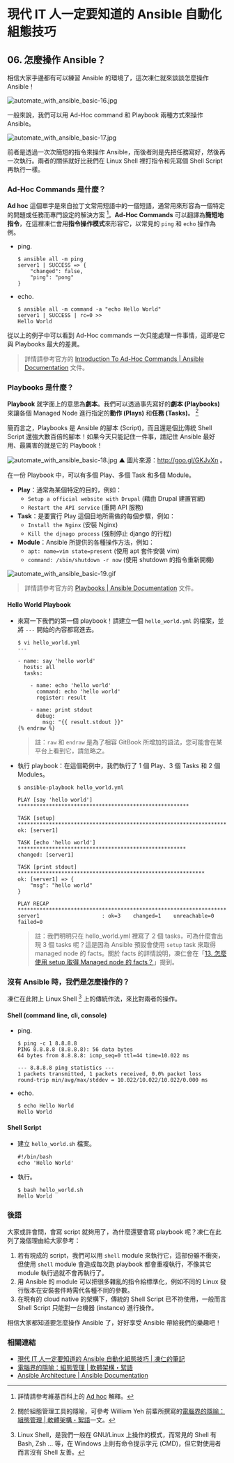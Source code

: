 # 現代 IT 人一定要知道的 Ansible 自動化組態技巧

## 06. 怎麼操作 Ansible？

相信大家手邊都有可以練習 Ansible 的環境了，這次凍仁就來談談怎麼操作 Ansible！

![automate_with_ansible_basic-16.jpg](imgs/automate_with_ansible_basic-16.jpg)

一般來說，我們可以用 Ad-Hoc command 和 Playbook 兩種方式來操作 Ansible。

![automate_with_ansible_basic-17.jpg](imgs/automate_with_ansible_basic-17.jpg)

前者是透過一次次簡短的指令來操作 Ansible，而後者則是先把任務寫好，然後再一次執行。兩者的關係就好比我們在 Linux Shell 裡打指令和先寫個 Shell Script 再執行一樣。


### Ad-Hoc Commands 是什麼？

**Ad hoc** 這個單字是來自拉丁文常用短語中的一個短語，通常用來形容為一個特定的問題或任務而專門設定的解決方案 [^1]。**Ad-Hoc Commands** 可以翻譯為**簡短地指令**，在這裡凍仁會用**指令操作模式**來形容它，以常見的 `ping` 和 `echo` 操作為例。

- ping.

  ```
  $ ansible all -m ping
  server1 | SUCCESS => {
      "changed": false,
      "ping": "pong"
  }
  ```

- echo.

  ```
  $ ansible all -m command -a "echo Hello World"
  server1 | SUCCESS | rc=0 >>
  Hello World
  ```

從以上的例子中可以看到 Ad-Hoc commands 一次只能處理一件事情，這即是它與 Playbooks 最大的差異。

> 詳情請參考官方的 [Introduction To Ad\-Hoc Commands | Ansible Documentation][intro_adhoc] 文件。

[intro_adhoc]: https://docs.ansible.com/ansible/latest/user_guide/intro_adhoc.html


### Playbooks 是什麼？

**Playbook** 就字面上的意思為**劇本**。我們可以透過事先寫好的**劇本 (Playbooks)** 來讓各個 Managed Node 進行指定的**動作 (Plays)** 和**任務 (Tasks)**。 [^2]

簡而言之，Playbooks 是 Ansible 的腳本 (Script)，而且還是個比傳統 Shell Script 還強大數百倍的腳本！如果今天只能記住一件事，請記住 Ansible 最好用、最厲害的就是它的 Playbook！

![automate_with_ansible_basic-18.jpg](imgs/automate_with_ansible_basic-18.jpg)
▲ 圖片來源：http://goo.gl/GKJvXn 。

在一份 Playbook 中，可以有多個 Play、多個 Task 和多個 Module。

- **Play**：通常為某個特定的目的，例如：
  - `Setup a official website with Drupal` (藉由 Drupal 建置官網)
  - `Restart the API service` (重開 API 服務)
- **Task**：是要實行 Play 這個目地所需做的每個步驟，例如：
  - `Install the Nginx` (安裝 Nginx)
  - `Kill the djnago process` (強制停止 django 的行程)
- **Module**：Ansible 所提供的各種操作方法，例如：
  - `apt: name=vim state=present` (使用 apt 套件安裝 vim)
  - `command: /sbin/shutdown -r now` (使用 shutdown 的指令重新開機)

![automate_with_ansible_basic-19.gif](imgs/automate_with_ansible_basic-19.gif)

> 詳情請參考官方的 [Playbooks | Ansible Documentation][playbooks] 文件。

[playbooks]: https://docs.ansible.com/ansible/latest/user_guide/playbooks.html


#### Hello World Playbook

- 來寫一下我們的第一個 playbook！請建立一個 `hello_world.yml` 的檔案，並將 `---` 開始的內容都寫進去。

  ``` {% raw %}
  $ vi hello_world.yml
  ---

  - name: say 'hello world'
    hosts: all
    tasks:

      - name: echo 'hello world'
        command: echo 'hello world'
        register: result

      - name: print stdout
        debug:
          msg: "{{ result.stdout }}"
  {% endraw %}
  ```

  > 註：`raw` 和 `endraw` 是為了相容 GitBook 所增加的語法，您可能會在某平台上看到它，請忽略之。

- 執行 playbook：在這個範例中，我們執行了 1 個 Play、3 個 Tasks 和 2 個 Modules。

  ```
  $ ansible-playbook hello_world.yml

  PLAY [say 'hello world'] *******************************************************

  TASK [setup] *******************************************************************
  ok: [server1]

  TASK [echo 'hello world'] ******************************************************
  changed: [server1]

  TASK [print stdout] ************************************************************
  ok: [server1] => {
      "msg": "hello world"
  }

  PLAY RECAP *********************************************************************
  server1                    : ok=3    changed=1    unreachable=0    failed=0
  ```

  > 註：我們明明只在 hello_world.yml 裡寫了 2 個 tasks，可為什麼會出現 3 個 tasks 呢？這是因為 Ansible 預設會使用 `setup` task 來取得 managed node 的 facts。關於 facts 的詳情說明，凍仁會在「[13. 怎麼使用 setup 取得 Managed node 的 facts？](13.how-to-get-the-managed-node-facts-with-setup.md)」提到。

### 沒有 Ansible 時，我們是怎麼操作的？

凍仁在此附上 Linux Shell [^3] 上的傳統作法，來比對兩者的操作。

#### Shell (command line, cli, console)

- ping.

  ```
  $ ping -c 1 8.8.8.8
  PING 8.8.8.8 (8.8.8.8): 56 data bytes
  64 bytes from 8.8.8.8: icmp_seq=0 ttl=44 time=10.022 ms

  --- 8.8.8.8 ping statistics ---
  1 packets transmitted, 1 packets received, 0.0% packet loss
  round-trip min/avg/max/stddev = 10.022/10.022/10.022/0.000 ms
  ```

- echo.

  ```
  $ echo Hello World
  Hello World
  ```

#### Shell Script

- 建立 `hello_world.sh` 檔案。

  ```
  #!/bin/bash
  echo 'Hello World'
  ```

- 執行。

  ```
  $ bash hello_world.sh
  Hello World
  ```

### 後語

大家或許會問，會寫 script 就夠用了，為什麼還要會寫 playbook 呢？凍仁在此列了幾個理由給大家參考：

1. 若有現成的 script，我們可以用 `shell` module 來執行它，這部份雖不衝突，但使用 `shell` module 會造成每次跑 playbook 都會重複執行，不像其它 module 執行過就不會再執行了。
2. 用 Ansible 的 module 可以把很多雜亂的指令給標準化，例如不同的 Linux 發行版本在安裝套件時需代各種不同的參數。
3. 在現有的 cloud native 的架構下，傳統的 Shell Script 已不符使用，一般而言 Shell Script 只能對一台機器 (instance) 進行操作。

相信大家都知道要怎麼操作 Ansible 了，好好享受 Ansible 帶給我們的樂趣吧！


### 相關連結

- [現代 IT 人一定要知道的 Ansible 自動化組態技巧 | 凍仁的筆記](http://note.drx.tw/2016/05/automate-with-ansible-basic.html)
- [電腦界的隱喻：組態管理 | 軟體架構・絮語][metaphor-in-cm]
- [Ansible Architecture | Ansible Documentation][ansible_architecture]

[metaphor-in-cm]: http://school.soft-arch.net/blog/90699/metaphor-in-cm
[ansible_architecture]: https://docs.ansible.com/ansible/dev_guide/overview_architecture.html


[^1]: 詳情請參考維基百科上的 [Ad hoc][ad_hoc_wikipedia] 解釋。

[ad_hoc_wikipedia]: https://zh.wikipedia.org/wiki/Ad_hoc

[^2]: 關於組態管理工具的隱喻，可參考 William Yeh 前輩所撰寫的[電腦界的隱喻：組態管理 | 軟體架構・絮語][metaphor-in-cm]一文。

[^3]: Linux Shell，是我們一般在 GNU/Linux 上操作的模式，而常見的 Shell 有 Bash, Zsh ... 等，在 Windows 上則有命令提示字元 (CMD)，但它對使用者而言沒有 Shell 友善。


